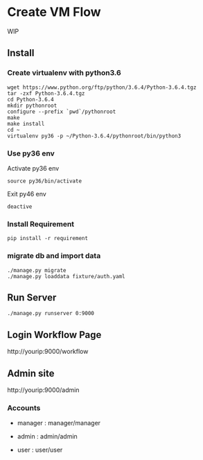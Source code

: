# Create VM Flow

WIP

## Install 

### Create virtualenv with python3.6
```
wget https://www.python.org/ftp/python/3.6.4/Python-3.6.4.tgz
tar -zxf Python-3.6.4.tgz
cd Python-3.6.4
mkdir pythonroot
configure --prefix `pwd`/pythonroot
make
make install
cd ~
virtualenv py36 -p ~/Python-3.6.4/pythonroot/bin/python3
```

### Use py36 env
Activate py36 env

`source py36/bin/activate`

Exit py46 env

`deactive`

### Install Requirement
`pip install -r requirement`

### migrate db and import data
```
./manage.py migrate
./manage.py loaddata fixture/auth.yaml
```

## Run Server
`./manage.py runserver 0:9000`

## Login Workflow Page
http://yourip:9000/workflow

## Admin site

http://yourip:9000/admin

### Accounts
- manager : manager/manager

- admin : admin/admin

- user : user/user

